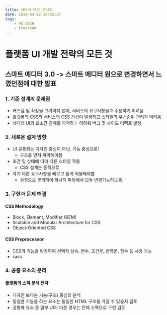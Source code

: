 ```yaml
---
title: 네이버 테크 콘서트
date: 2019-04-12 10:55:37
tags:
    - FE 2019
    - frontend
---
```


# 플랫폼 UI 개발 전략의 모든 것

## 스마트 에디터 3.0 -> 스마트 에디터 원으로 변경하면서 느꼈던점에 대한 발표

### 1. 기존 설계의 문제점

-   커스텀 및 확장을 고려하지 않아, 서비스의 요구사항을ㄹ 수용하기 어려움
-   플랫폼의 CSS와 서비스의 CSS 간섭이 발생하고 스타일의 우선순위 관리가 어려움
-   에디터 UI의 요소간 관계를 파악하ㅣ 어려워 버그 및 사이드 이펙트 발생

### 2. 새로운 설계 방향

-   UI 공통화는 디자인 중심이 아닌, 기능 중심으로!
    -   구조를 먼저 파악해야함
-   조건 및 상태에 따라 다른 스타일 적용
    -   CSS 설계는 동적으로
-   각기 다른 요구사항을 빠르고 쉽게 적용해야함
    -   설정으로 분리하여 하나의 파일에서 모두 변경가능하도록

### 3. 구현과 문제 해결

#### CSS Methodology

-   Block, Element, Modifier (BEM)
-   Scalable and Modular Architecture for CSS
-   Object-Oriented CSS

#### CSS Preprocessor

-   CSS의 기능을 확장하여 선택자 상속, 변수, 조건문, 반복문, 함수 등 사용 가능
-   sass

### 4. 공통 요소의 분리

#### 플랫폼의 스펙 분석 전략

-   디자인 보다는 기능(구조) 중심의 분석
-   동일한 기능을 하는 요소는 동일한 HTML 구조를 가질 수 있을지 검토
-   공통화 요소 중 일부 UI가 다른 경우는 전체 스펙으로 구현 검토
